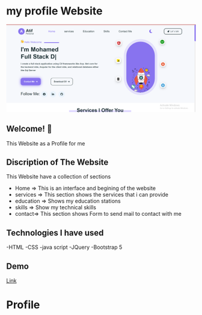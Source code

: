 # my profile Website
![Design Preview](images/head.PNG)

## Welcome! 👋

This Website as a Profile for me

 
## Discription of The Website

This Website have a collection of sections 
  - Home     => This is an interface and begining of the website
  - services  => This section shows the services that i can provide
  - education  => Shows my education stations
  - skills  => Show my technical skills
  - contact=> This section shows  Form to send mail to contact with me
  
 

## Technologies I have used
-HTML
-CSS
-java script
-JQuery
-Bootstrap 5

## Demo
[Link](https://mohamedkhamismoka.github.io/Profile/)
# Profile